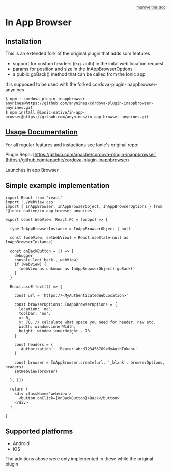 <a style="float:right;font-size:12px;" href="http://github.com/ionic-team/ionic-native/edit/master/src/@ionic-native/plugins/in-app-browser/index.ts#L250">
  Improve this doc
</a>

# In App Browser

## Installation

This is an extended fork of the original plugin that adds som features
- support for custom headers (e.g. auth) in the inital web location request
- params for position and size in the InAppBrowserOptions
- a public goBack() method that can be called from the Ionic app

It is supposed to be used with the forked cordova-plugin-inappbrowser-anynines

```
$ npm i cordova-plugin-inappbrowser-anynines@https://github.com/anynines/cordova-plugin-inappbrowser-anynines.git
$ npm install @ionic-native/in-app-browser@https://github.com/anynines/in-app-browser-anynines.git
```

## [Usage Documentation](https://ionicframework.com/docs/native/in-app-browser/)

For all regular features and instuctions see Ionic's original repo:

Plugin Repo: [https://github.com/apache/cordova-plugin-inappbrowser](https://github.com/apache/cordova-plugin-inappbrowser)

Launches in app Browser


## Simple example implementation

```
import React from 'react'
import './WebView.css' 
import { InAppBrowser, InAppBrowserObject, InAppBrowserOptions } from '@ionic-native/in-app-browser-anynines'

export const WebView: React.FC = (props) => {

  type InAppBrowserInstance = InAppBrowserObject | null

  const [webView, setWebView] = React.useState(null as InAppBrowserInstance)

  const onBackButton = () => {
    debugger
    console.log('back', webView)
    if (webView) {
      (webView as unknown as InAppBrowserObject).goBack()
    }
  }

  React.useEffect(() => {

    const url = 'https://<MyAuthenticatedWebLocation>'

    const browserOptions: InAppBrowserOptions = {
      location: 'no',
      toolbar: 'no',
      x: 0,
      y: 78, // calculate what space you need for header, nav etc.
      width: window.innerWidth,
      height: window.innerHeight - 78
    }

    const headers = {
      'Authorization': 'Bearer abcd123456789<MyAuthToken>'
    }

    const browser = InAppBrowser.create(url, '_blank', browserOptions, headers)
    setWebView(browser)

  }, [])

  return (
    <div className='webview'>
      <button onClick={onBackButton}>Back</button>
    </div>
  )

}
```

## Supported platforms

- Android
- iOS

The additions above were only implemented in these while the original plugin 
  


